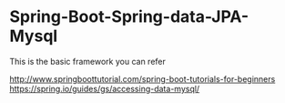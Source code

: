 # Spring-Boot-Spring-data-JPA-Mysql
This is the basic framework you can refer

http://www.springboottutorial.com/spring-boot-tutorials-for-beginners
https://spring.io/guides/gs/accessing-data-mysql/
